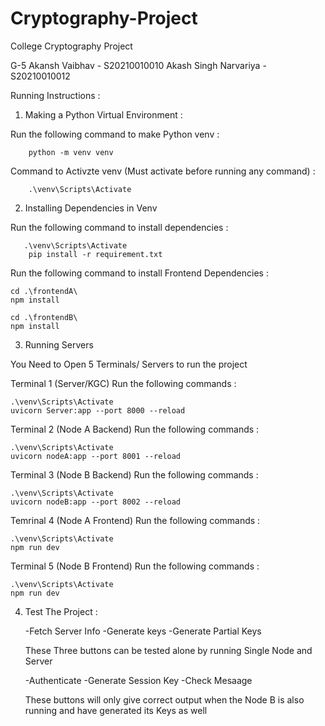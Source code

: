 # Cryptography-Project
College Cryptography Project

G-5
Akansh Vaibhav - S20210010010
Akash Singh Narvariya - S20210010012


Running Instructions :

1) Making a Python Virtual Environment :
   
Run the following command to make Python venv :

        python -m venv venv

Command to Activzte venv (Must activate before running any command) :


        .\venv\Scripts\Activate


2) Installing Dependencies in Venv
   
Run the following command to install dependencies :


       .\venv\Scripts\Activate
        pip install -r requirement.txt

Run the following command to install Frontend Dependencies :
    
    cd .\frontendA\
    npm install

    cd .\frontendB\
    npm install


3) Running Servers
   
You Need to Open 5 Terminals/ Servers to run the project

Terminal 1 (Server/KGC)
    Run the following commands :
    
    .\venv\Scripts\Activate
    uvicorn Server:app --port 8000 --reload

Terminal 2 (Node A Backend)
    Run the following commands :
    
    .\venv\Scripts\Activate
    uvicorn nodeA:app --port 8001 --reload

Terminal 3 (Node B Backend)
    Run the following commands :
    
    .\venv\Scripts\Activate
    uvicorn nodeB:app --port 8002 --reload

Temrinal 4 (Node A Frontend)
    Run the following commands :
    
    .\venv\Scripts\Activate
    npm run dev

Terminal 5 (Node B Frontend)
    Run the following commands :
    
    .\venv\Scripts\Activate
    npm run dev


4) Test The Project :
   

    -Fetch Server Info
    -Generate keys
    -Generate Partial Keys

    These Three buttons can be tested alone by running Single Node and Server

    -Authenticate
    -Generate Session Key
    -Check Mesaage

    These buttons will only give correct output when the Node B is also running and have generated its Keys as well
